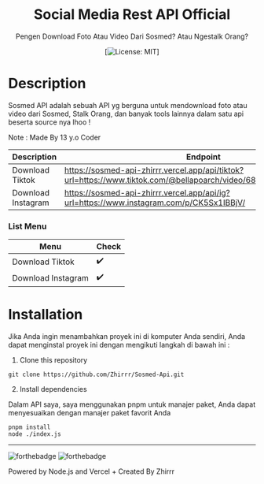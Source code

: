 <div align="center">
<h1>Social Media Rest API Official</h1>

<p>Pengen Download Foto Atau Video Dari Sosmed? Atau Ngestalk Orang?</p>

[![License: MIT](https://img.shields.io/badge/License-MIT-yellow.svg)]
</div>

# Description
Sosmed API adalah sebuah API yg berguna untuk mendownload foto atau video dari Sosmed, Stalk Orang, dan banyak tools lainnya dalam satu api beserta source nya lhoo !

Note : Made By 13 y.o Coder


| Description | Endpoint | 
|------------ | ---------|
| Download Tiktok | https://sosmed-api-zhirrr.vercel.app/api/tiktok?url=https://www.tiktok.com/@bellapoarch/video/6871376520468794629 |
| Download Instagram | https://sosmed-api-zhirrr.vercel.app/api/ig?url=https://www.instagram.com/p/CK5Sx1IBBjV/ |


### List Menu
| Menu | Check | 
|------------ | ---------|
| Download Tiktok | ✔️ |
| Download Instagram | ✔️ |


# Installation
Jika Anda ingin menambahkan proyek ini di komputer Anda sendiri, Anda dapat menginstal proyek ini dengan mengikuti langkah di bawah ini :

1. Clone this repository
```
git clone https://github.com/Zhirrr/Sosmed-Api.git
```
2. Install dependencies

Dalam API saya, saya menggunakan pnpm untuk manajer paket, Anda dapat menyesuaikan dengan manajer paket favorit Anda
```
pnpm install
node ./index.js
```

---
![forthebadge](https://forthebadge.com/images/badges/built-with-love.svg)
![forthebadge](https://forthebadge.com/images/badges/made-with-javascript.svg)

Powered by Node.js and Vercel + Created By Zhirrr
